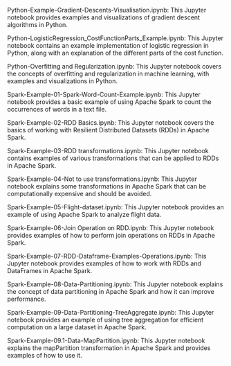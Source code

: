 Python-Example-Gradient-Descents-Visualisation.ipynb: This Jupyter notebook provides examples and visualizations of gradient descent algorithms in Python.

Python-LogisticRegression_CostFunctionParts_Example.ipynb: This Jupyter notebook contains an example implementation of logistic regression in Python, along with an explanation of the different parts of the cost function.

Python-Overfitting and Regularization.ipynb: This Jupyter notebook covers the concepts of overfitting and regularization in machine learning, with examples and visualizations in Python.

Spark-Example-01-Spark-Word-Count-Example.ipynb: This Jupyter notebook provides a basic example of using Apache Spark to count the occurrences of words in a text file.

Spark-Example-02-RDD Basics.ipynb: This Jupyter notebook covers the basics of working with Resilient Distributed Datasets (RDDs) in Apache Spark.

Spark-Example-03-RDD transformations.ipynb: This Jupyter notebook contains examples of various transformations that can be applied to RDDs in Apache Spark.

Spark-Example-04-Not to use transformations.ipynb: This Jupyter notebook explains some transformations in Apache Spark that can be computationally expensive and should be avoided.

Spark-Example-05-Flight-dataset.ipynb: This Jupyter notebook provides an example of using Apache Spark to analyze flight data.

Spark-Example-06-Join Operation on RDD.ipynb: This Jupyter notebook provides examples of how to perform join operations on RDDs in Apache Spark.

Spark-Example-07-RDD-Dataframe-Examples-Operations.ipynb: This Jupyter notebook provides examples of how to work with RDDs and DataFrames in Apache Spark.

Spark-Example-08-Data-Partitioning.ipynb: This Jupyter notebook explains the concept of data partitioning in Apache Spark and how it can improve performance.

Spark-Example-09-Data-Partitioning-TreeAggregate.ipynb: This Jupyter notebook provides an example of using tree aggregation for efficient computation on a large dataset in Apache Spark.

Spark-Example-09.1-Data-MapPartition.ipynb: This Jupyter notebook explains the mapPartition transformation in Apache Spark and provides examples of how to use it.

